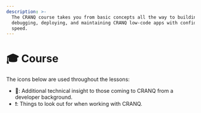 ```yaml
---
description: >-
  The CRANQ course takes you from basic concepts all the way to building,
  debugging, deploying, and maintaining CRANQ low-code apps with confidence and
  speed.
---
```


# 🎓 Course

The icons below are used throughout the lessons:

* :wrench:: Additional technical insight to those coming to CRANQ from a developer background.
* :exclamation:: Things to look out for when working with CRANQ.
